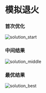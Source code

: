 # 模拟退火
### 首次优化

![solution_start](https://github.com/user-attachments/assets/c4d0ba3f-46d9-44f9-a1e8-f2f1ae88b87d)

### 中间结果

![solution_middle](https://github.com/user-attachments/assets/2a5036a4-3806-4f44-a2d3-7eb5cbca2800)

### 最优结果

![solution_best](https://github.com/user-attachments/assets/6b8798ba-7941-46ac-991c-e71406ef7272)
